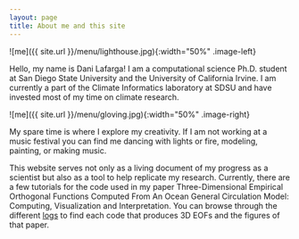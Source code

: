 ```yaml
---
layout: page
title: About me and this site 
---
```


![me]({{ site.url }}/menu/lighthouse.jpg){:width="50%" .image-left} 
<p>Hello, my name is Dani Lafarga! I am a computational science Ph.D. student at San Diego State University and the University of California Irvine. I am currently a part of the Climate Informatics laboratory at SDSU and have invested most of my time on climate research. </p>

![me]({{ site.url }}/menu/gloving.jpg){:width="50%" .image-right} 
<p>My spare time is where I explore my creativity. If I am not working at a music festival you can find me dancing with lights or fire, modeling, painting, or making music. </p>

This website serves not only as a living document of my progress as a scientist but also as a tool to help replicate my research. Currently, there are a few tutorials for the code used in my paper Three-Dimensional Empirical Orthogonal Functions Computed From An Ocean General Circulation Model: Computing, Visualization and Interpretation. You can browse through the different [logs](https://dlafarga.github.io/menu/writing.html) to find each code that produces 3D EOFs and the figures of that paper.


